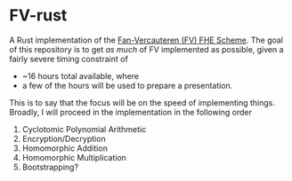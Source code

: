 # FV-rust
A Rust implementation of the [Fan-Vercauteren (FV) FHE Scheme](https://eprint.iacr.org/2012/144.pdf).
The goal of this repository is to get *as much* of FV implemented as possible,
given a fairly severe timing constraint of

* ~16 hours total available, where
* a few of the hours will be used to prepare a presentation.

This is to say that the focus will be on the speed of implementing things.
Broadly, I will proceed in the implementation in the following order

1. Cyclotomic Polynomial Arithmetic
2. Encryption/Decryption
3. Homomorphic Addition
4. Homomorphic Multiplication
5. Bootstrapping?
